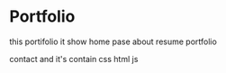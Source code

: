 # Portfolio
this portifolio it show home pase 
about 
resume 
portfolio

contact
and it's contain css
html
js
